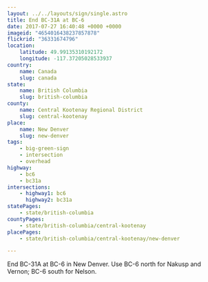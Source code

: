 ```yaml
---
layout: ../../layouts/sign/single.astro
title: End BC-31A at BC-6
date: 2017-07-27 16:40:48 +0000 +0000
imageid: "4654016438237857878"
flickrid: "36331674796"
location:
    latitude: 49.99135310192172
    longitude: -117.37205028533937
country:
    name: Canada
    slug: canada
state:
    name: British Columbia
    slug: british-columbia
county:
    name: Central Kootenay Regional District
    slug: central-kootenay
place:
    name: New Denver
    slug: new-denver
tags:
    - big-green-sign
    - intersection
    - overhead
highway:
    - bc6
    - bc31a
intersections:
    - highway1: bc6
      highway2: bc31a
statePages:
    - state/british-columbia
countyPages:
    - state/british-columbia/central-kootenay
placePages:
    - state/british-columbia/central-kootenay/new-denver

---
```

End BC-31A at BC-6 in New Denver.  Use BC-6 north for Nakusp and Vernon; BC-6 south for Nelson.